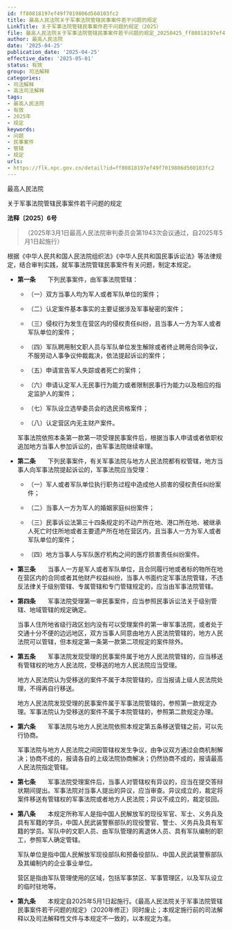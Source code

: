 ```yaml
---
id: ff80818197ef49f7019806d560103fc2
title: 最高人民法院关于军事法院管辖民事案件若干问题的规定
LinkTitle: 关于军事法院管辖民事案件若干问题的规定（2025）
file: 最高人民法院关于军事法院管辖民事案件若干问题的规定_20250425_ff80818197ef49f7019806d560103fc2.docx
author: 最高人民法院
date: '2025-04-25'
publication_date: '2025-04-25'
effective_date: '2025-05-01'
status: 有效
group: 司法解释
categories:
- 司法解释
- 高法司法解释
tags:
- 最高人民法院
- 有效
- 2025年
- 规定
keywords:
- 问题
- 民事案件
- 管辖
- 规定
urls:
- https://flk.npc.gov.cn/detail?id=ff80818197ef49f7019806d560103fc2
---
```


最高人民法院

关于军事法院管辖民事案件若干问题的规定

**法释〔2025〕6号**

> （2025年3月1日最高人民法院审判委员会第1943次会议通过，自2025年5月1日起施行）

根据《中华人民共和国人民法院组织法》《中华人民共和国民事诉讼法》等法律规定，结合审判实践，就军事法院管辖民事案件有关问题，制定本规定。

- **第一条**　　下列民事案件，由军事法院管辖：

  - （一）双方当事人均为军人或者军队单位的案件；

  - （二）认定案件基本事实的主要证据涉及军事秘密的案件；

  - （三）侵权行为发生在营区内的侵权责任纠纷，且当事人一方为军人或者军队单位的案件；

  - （四）军队聘用制文职人员与军队单位发生解除或者终止聘用合同争议，不服劳动人事争议仲裁裁决，依法提起诉讼的案件；

  - （五）申请宣告军人失踪或者死亡的案件；

  - （六）申请认定军人无民事行为能力或者限制民事行为能力以及相应的指定监护人的案件；

  - （七）军队设立选举委员会的选民资格案件；

  - （八）认定营区内无主财产案件。

  军事法院依照本条第一款第一项受理民事案件后，根据当事人申请或者依职权追加地方当事人参加诉讼的，由军事法院继续审理。

- **第二条**　　下列民事案件，有关军事法院与地方人民法院都有权管辖，地方当事人向军事法院提起诉讼的，军事法院应当受理：

  - （一）军人或者军队单位执行职务过程中造成他人损害的侵权责任纠纷案件；

  - （二）当事人一方为军人的婚姻家庭纠纷案件；

  - （三）民事诉讼法第三十四条规定的不动产所在地、港口所在地、被继承人死亡时住所地或者主要遗产所在地在营区内，且当事人一方为军人或者军队单位的案件；

  - （四）地方当事人与军队医疗机构之间的医疗损害责任纠纷案件。

- **第三条**　　当事人一方是军人或者军队单位，且合同履行地或者标的物所在地在营区内的合同或者其他财产权益纠纷，当事人书面约定军事法院管辖，不违反法律关于级别管辖、专属管辖和专门管辖规定的，应当由军事法院管辖。

- **第四条**　　军事法院受理第一审民事案件，应当参照民事诉讼法关于级别管辖、地域管辖的规定确定。

  当事人住所地省级行政区划内没有可以受理案件的第一审军事法院，或者处于交通十分不便的边远地区，双方当事人同意由地方人民法院管辖的，地方人民法院可以管辖，但本规定第一条第一款第二项规定的案件除外。

- **第五条**　　军事法院发现受理的民事案件属于地方人民法院管辖的，应当移送有管辖权的地方人民法院，受移送的地方人民法院应当受理。

  地方人民法院认为受移送的案件不属于本院管辖的，应当报请上级人民法院处理，不得再自行移送。

  地方人民法院发现受理的民事案件属于军事法院管辖的，参照第一款规定办理。军事法院认为受移送的案件不属于本院管辖的，参照第二款规定办理。

- **第六条**　　军事法院与地方人民法院依照本规定第五条移送管辖之前，可以先行协商。

  军事法院与地方人民法院之间因管辖权发生争议，由争议双方通过会商机制解决；协商不成的，报请各自的上级法院协商解决；仍然协商不成的，报请最高人民法院指定管辖。

- **第七条**　　军事法院受理案件后，当事人对管辖权有异议的，应当在提交答辩状期间提出。军事法院对当事人提出的异议，应当审查。异议成立的，裁定将案件移送有管辖权的军事法院或者地方人民法院；异议不成立的，裁定驳回。

- **第八条**　　本规定所称军人是指中国人民解放军的现役军官、军士、义务兵及具有军籍的学员，中国人民武装警察部队的现役警官、警士、义务兵及具有军籍的学员。军队中的文职人员、由军队管理的离退休人员、具有军队编制的职工，参照军人确定管辖。

  军队单位是指中国人民解放军现役部队和预备役部队、中国人民武装警察部队及其编制内的企业事业单位。

  营区是指由军队管理使用的区域，包括军事禁区、军事管理区，以及军队设立的临时驻地等。

- **第九条**　　本规定自2025年5月1日起施行。《最高人民法院关于军事法院管辖民事案件若干问题的规定》（2020年修正）同时废止；本规定施行前的司法解释以及司法解释性文件与本规定不一致的，以本规定为准。
